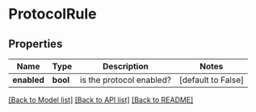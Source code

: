 # ProtocolRule

## Properties
Name | Type | Description | Notes
------------ | ------------- | ------------- | -------------
**enabled** | **bool** | is the protocol enabled? | [default to False]

[[Back to Model list]](../README.md#documentation-for-models) [[Back to API list]](../README.md#documentation-for-api-endpoints) [[Back to README]](../README.md)


